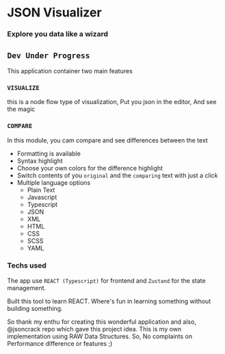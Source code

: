# JSON Visualizer

### Explore you data like a wizard


## ` Dev Under Progress `

This application container two main features

### `VISUALIZE`
this is a node flow type of visualization, Put you json in the editor, And see the magic

### `COMPARE`
In this module, you cam compare and see differences between the text
- Formatting is available
- Syntax highlight
- Choose your own colors for the difference highlight
- Switch contents of you `original` and the `comparing` text with just a click
- Multiple language options
     - Plain Text
     - Javascript
     - Typescript
     - JSON
     - XML
     - HTML
     - CSS
     - SCSS
     - YAML


### Techs used
The app use `REACT (Typescript)` for frontend and `Zustand` for the state management. 

Built this tool to learn REACT. Where's fun in learning something without building something.

So thank my enthu for creating this wonderful application and also, @jsoncrack repo which gave this project idea.
This is my own implementation using RAW Data Structures. So, No complaints on Performance difference or features ;)
